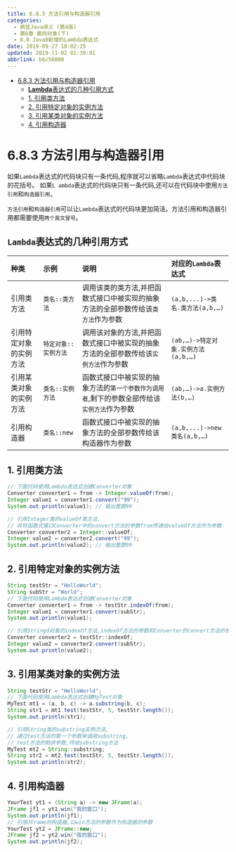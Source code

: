 ```yaml
---
title: 6.8.3 方法引用与构造器引用
categories: 
  - 疯狂Java讲义 (第4版)
  - 第6章 面向对象(下)
  - 6.8 Java8新增的Lambda表达式
date: 2019-09-27 18:02:25
updated: 2019-11-02 01:39:01
abbrlink: b6c56000
---
```

- [6.8.3 方法引用与构造器引用](/ReadingNotes/b6c56000/#6-8-3-方法引用与构造器引用)
    - [**Lambda**表达式的几种引用方式](/ReadingNotes/b6c56000/#Lambda表达式的几种引用方式)
    - [1. 引用类方法](/ReadingNotes/b6c56000/#1-引用类方法)
    - [2. 引用特定对象的实例方法](/ReadingNotes/b6c56000/#2-引用特定对象的实例方法)
    - [3. 引用某类对象的实例方法](/ReadingNotes/b6c56000/#3-引用某类对象的实例方法)
    - [4. 引用构造器](/ReadingNotes/b6c56000/#4-引用构造器)

<!--more-->
<script src="https://cdn.bootcss.com/jquery/3.4.0/jquery.slim.min.js"></script>
<script>$(document).ready(function () {$(".post-body > ul:nth-child(1)").hide();});</script>

<!--end-->
<!--SSTStart-->
# 6.8.3 方法引用与构造器引用 #
如果`Lambda`表达式的代码块只有一条代码,程序就可以省略`Lambda`表达式中代码块的花括号。
如果`L ambda`表达式的代码块只有一条代码,还可以在代码块中使用`方法引用`和`构造器引用`。

`方法引用`和`构造器引用`可以让`Lambda`表达式的代码块更加简洁。方法引用和构造器引用都需要使用`两个英文冒号`。 
## `Lambda`表达式的几种引用方式 ##

|种类|示例|说明|对应的`Lambda`表达式|
|:---|:---|:---|:---|
|引用类方法|`类名::类方法`|调用该类的类方法,并把函数式接口中被实现的抽象方法的全部参数传给该`类方法`作为参数|`(a,b,...)->类名.类方法(a,b,…)`|
|引用特定对象的实例方法|`特定对象::实例方法`|调用该对象的方法,并把函数式接口中被实现的抽象方法的全部参数传给该`实例方法`作为参数|`(ab,…)->特定对象.实例方法(a,b,…)`|
|引用某类对象的实例方法|`类名::实例方法`|函数式接口中被实现的抽象方法的`第一个参数作为调用者`,剩下的参数全部传给该`实例方法`作为参数|`(ab,…)->a.实例方法(b,…)`|
|引用构造器|`类名::new`|函数式接口中被实现的抽象方法的全部参数传给该构造器作为参数|`(a,b,...)->new 类名(a,b,…)`|
<!--SSTStop-->
## 1. 引用类方法 ##
```java
// 下面代码使用Lambda表达式创建Converter对象
Converter converter1 = from -> Integer.valueOf(from);
Integer value1 = converter1.convert("99");
System.out.println(value1); // 输出整数99

// 引用Integer类的valueOf类方法,
// 并将函数式接口Converter中的convert方法的参数from传递给valueOf方法作为参数
Converter converter2 = Integer::valueOf;
Integer value2 = converter2.convert("99");
System.out.println(value2); // 输出整数99
```
## 2. 引用特定对象的实例方法 ##
```java
String testStr = "HelloWorld";
String subStr = "World";
// 下面代码使用Lambda表达式创建Converter对象
Converter converter1 = from -> testStr.indexOf(from);
Integer value1 = converter1.convert(subStr);
System.out.println(value1);

// 引用Stringd对象的indexOf方法,indexOf方法的参数和Converter的convert方法的参数一样。
Converter converter2 = testStr::indexOf;
Integer value2 = converter2.convert(subStr);
System.out.println(value2);
```
## 3. 引用某类对象的实例方法 ##
```java
String testStr = "HelloWorld";
// 下面代码使用Lambda表达式创建MyTest对象
MyTest mt1 = (a, b, c) -> a.substring(b, c);
String str1 = mt1.test(testStr, 5, testStr.length());
System.out.println(str1);

// 引用String类的substring实例方法,
// 通过test方法的第一个参数来调用substring,
// test方法的剩余参数,传给substring方法
MyTest mt2 = String::substring;
String str2 = mt2.test(testStr, 5, testStr.length());
System.out.println(str2);
```
## 4. 引用构造器 ##
```java
YourTest yt1 = (String a) -> new JFrame(a);
JFrame jf1 = yt1.win("我的窗口");
System.out.println(jf1);
// 引用JFrame的构造器,以win方法的参数作为构造器的参数
YourTest yt2 = JFrame::new;
JFrame jf2 = yt2.win("我的窗口");
System.out.println(jf2);
```

